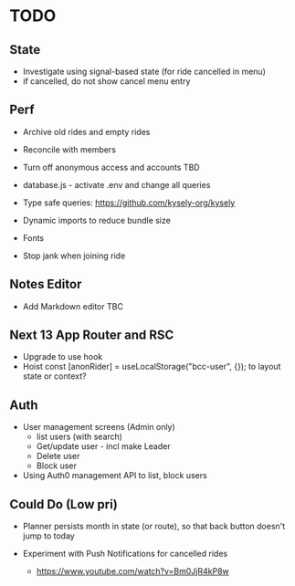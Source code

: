 # TODO

## State

- Investigate using signal-based state (for ride cancelled in menu)
- if cancelled, do not show cancel menu entry

## Perf

- Archive old rides and empty rides
- Reconcile with members
- Turn off anonymous access and accounts TBD
- database.js - activate .env and change all queries
- Type safe queries: https://github.com/kysely-org/kysely

- Dynamic imports to reduce bundle size
- Fonts
- Stop jank when joining ride

## Notes Editor

- Add Markdown editor TBC

## Next 13 App Router and RSC

- Upgrade to use hook
- Hoist const [anonRider] = useLocalStorage<AnonymousUser>("bcc-user", {}); to layout state or context?

## Auth

- User management screens (Admin only)
  - list users (with search)
  - Get/update user - incl make Leader
  - Delete user
  - Block user
- Using Auth0 management API to list, block users

## Could Do (Low pri)

- Planner persists month in state (or route), so that back button doesn't jump to today
- Experiment with Push Notifications for cancelled rides

  - https://www.youtube.com/watch?v=Bm0JjR4kP8w
